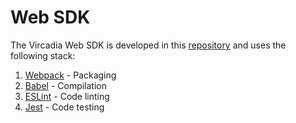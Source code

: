 # Web SDK

The Vircadia Web SDK is developed in this [repository](https://github.com/vircadia/vircadia-web-sdk) and uses the following stack:

1. [Webpack](https://webpack.js.org/) - Packaging
1. [Babel](https://babeljs.io/) - Compilation
1. [ESLint](https://eslint.org/) - Code linting
1. [Jest](https://jestjs.io/) - Code testing
